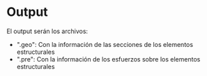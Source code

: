 # Output

El output serán los archivos:

- ".geo": Con la información de las secciones de los elementos estructurales
- ".pre": Con la información de los esfuerzos sobre los elementos estructurales
